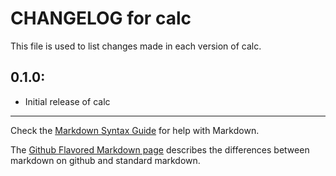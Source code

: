 # CHANGELOG for calc

This file is used to list changes made in each version of calc.

## 0.1.0:

* Initial release of calc

- - -
Check the [Markdown Syntax Guide](http://daringfireball.net/projects/markdown/syntax) for help with Markdown.

The [Github Flavored Markdown page](http://github.github.com/github-flavored-markdown/) describes the differences between markdown on github and standard markdown.

